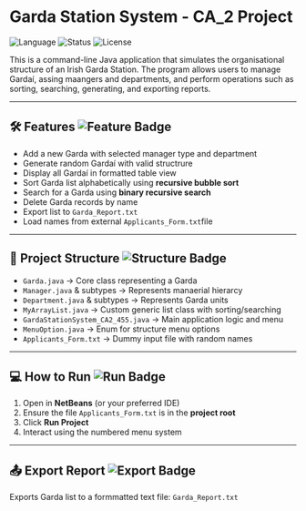 # Garda Station System - CA_2 Project

![Language](https://img.shields.io/badge/Language-Java-blue)
![Status](https://img.shields.io/badge/Project%20Status-Completed-brightgreen)
![License](https://img.shields.io/badge/License-MIT-lightgrey)


This is a command-line Java application that simulates the organisational structure of an Irish Garda Station.
The program allows users to manage Gardaí, assing maangers and departments,
and perform operations such as sorting, searching, generating, and exporting reports.

---

## 🛠 Features ![Feature Badge](https://img.shields.io/badge/-Key%20Functions-blue)

- Add a new Garda with selected manager type and department
- Generate random Gardaí with valid structrure
- Display all Gardaí in formatted table view
- Sort Garda list alphabetically using **recursive bubble sort**
- Search for a Garda using **binary recursive search**
- Delete Garda records by name
- Export list to `Garda_Report.txt`
- Load names from external `Applicants_Form.txt`file

---

## 📂 Project Structure ![Structure Badge](https://img.shields.io/badge/-Organised%20Modules-lightgrey)

- `Garda.java` -> Core class representing a Garda
- `Manager.java` & subtypes -> Represents manaerial hierarcy
- `Department.java` & subtypes -> Represents Garda units 
- `MyArrayList.java` -> Custom generic list class with sorting/searching 
- `GardaStationSystem_CA2_455.java` -> Main application logic and menu
- `MenuOption.java` -> Enum for structure menu options
- `Applicants_Form.txt` -> Dummy input file with random names 

---

## 💻 How to Run ![Run Badge](https://img.shields.io/badge/-Console%20App%20Steps-yellow)

1. Open in **NetBeans** (or your preferred IDE)
2. Ensure the file `Applicants_Form.txt` is in the **project root**
3. Click **Run Project**
4. Interact using the numbered menu system

---

## 📤 Export Report ![Export Badge](https://img.shields.io/badge/-Generates%20TXT%20Report-green)

Exports Garda list to a formmatted text file: `Garda_Report.txt`